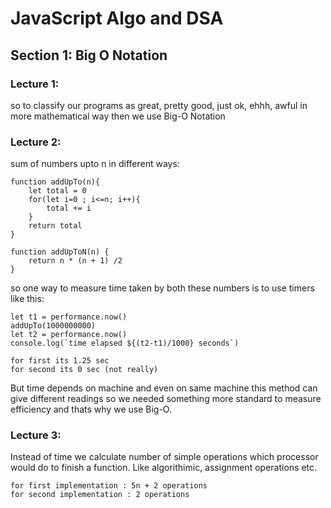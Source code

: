 # JavaScript Algo and DSA

## Section 1: Big O Notation

### Lecture 1:  
so to classify our programs as great, pretty good, just ok, ehhh, awful in more mathematical way then we use Big-O Notation

### Lecture 2:  
sum of numbers upto n in different ways:

```
function addUpTo(n){
    let total = 0
    for(let i=0 ; i<=n; i++){
        total += i
    }
    return total
}
```

```
function addUpToN(n) {
    return n * (n + 1) /2
}
```
so one way to measure time taken by both these numbers is to use timers like this:
```
let t1 = performance.now()
addUpTo(1000000000)
let t2 = performance.now()
console.log(`time elapsed ${(t2-t1)/1000} seconds`)

for first its 1.25 sec
for second its 0 sec (not really)
```
But time depends on machine and even on same machine this method can give different readings so we needed something more standard to measure efficiency and thats why we use Big-O.

### Lecture 3:
Instead of time we calculate number of simple operations which processor would do to finish a function. Like algorithimic, assignment operations etc.
```
for first implementation : 5n + 2 operations
for second implementation : 2 operations 
```